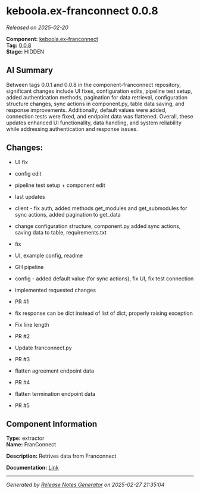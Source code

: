 # keboola.ex-franconnect 0.0.8

_Released on 2025-02-20_

**Component:** [keboola.ex-franconnect](https://github.com/keboola/component-franconnect)  
**Tag:** [0.0.8](https://github.com/keboola/component-franconnect/releases/tag/0.0.8)  
**Stage:** HIDDEN  


## AI Summary
Between tags 0.0.1 and 0.0.8 in the component-franconnect repository, significant changes include UI fixes, configuration edits, pipeline test setup, added authentication methods, pagination for data retrieval, configuration structure changes, sync actions in component.py, table data saving, and response improvements. Additionally, default values were added, connection tests were fixed, and endpoint data was flattened. Overall, these updates enhanced UI functionality, data handling, and system reliability while addressing authentication and response issues.



## Changes:



- UI fix 




- config edit 






- pipeline test setup + component edit 




- last updates 




- client - fix auth, added methods get_modules and get_submodules for sync actions, added pagination to get_data 




- change configuration structure, component.py added sync actions, saving data to table, requirements.txt 




- fix 




- UI, example config, readme 




- GH pipeline 




- config - added default value (for sync actions), fix UI, fix test connection 




- implemented requested changes 




- PR #1 




- fix response can be dict instead of list of dict, properly raising exception 




- Fix line length 




- PR #2 




- Update franconnect.py 




- PR #3 




- flatten agreement endpoint data 




- PR #4 




- flatten termination endpoint data 




- PR #5 






## Component Information
**Type:** extractor  
**Name:** FranConnect  

**Description:** Retrives data from Franconnect  


**Documentation:** [Link](https://github.com/keboola/component-franconnect/blob/master/README.md)  



---
_Generated by [Release Notes Generator](https://github.com/keboola/release-notes-generator) on 2025-02-27 21:35:04_ 